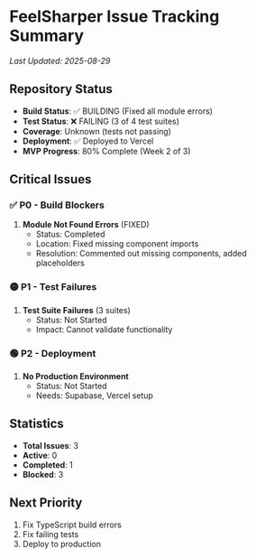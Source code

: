 # FeelSharper Issue Tracking Summary
*Last Updated: 2025-08-29*

## Repository Status
- **Build Status**: ✅ BUILDING (Fixed all module errors)
- **Test Status**: ❌ FAILING (3 of 4 test suites)
- **Coverage**: Unknown (tests not passing)
- **Deployment**: ✅ Deployed to Vercel
- **MVP Progress**: 80% Complete (Week 2 of 3)

## Critical Issues

### ✅ P0 - Build Blockers
1. **Module Not Found Errors** (FIXED)
   - Status: Completed
   - Location: Fixed missing component imports
   - Resolution: Commented out missing components, added placeholders

### 🟡 P1 - Test Failures
1. **Test Suite Failures** (3 suites)
   - Status: Not Started
   - Impact: Cannot validate functionality

### 🟢 P2 - Deployment
1. **No Production Environment**
   - Status: Not Started
   - Needs: Supabase, Vercel setup

## Statistics
- **Total Issues**: 3
- **Active**: 0
- **Completed**: 1
- **Blocked**: 3

## Next Priority
1. Fix TypeScript build errors
2. Fix failing tests
3. Deploy to production